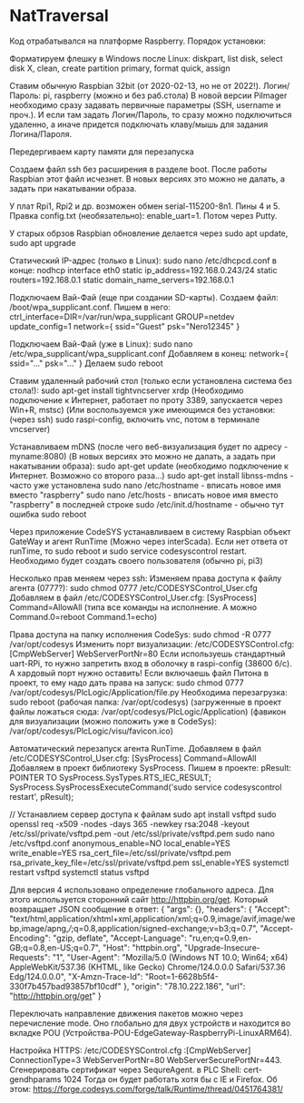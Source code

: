 # NatTraversal

Код отрабатывался на платформе Raspberry. Порядок установки:

Форматируем флешку в Windows после Linux: diskpart, list disk, select disk X, clean, create partition primary, format quick, assign

Ставим обычную Raspbian 32bit (от 2020-02-13, но не от 2022!). Логин/Пароль: pi, raspberry (можно и без раб.стола) В новой версии PiImager необходимо сразу задавать первичные параметры (SSH, username и проч.). И если там задать Логин/Пароль, то сразу можно подключиться удаленно, а иначе придется подключать клаву/мышь для задания Логина/Пароля.

Передергиваем карту памяти для перезапуска

Создаем файл ssh без расширения в разделе boot. После работы Raspbian этот файл исчезнет. В новых версиях это можно не далать, а задать при накатывании образа.

У плат Rpi1, Rpi2 и др. возможен обмен serial-115200-8n1. Пины 4 и 5. Правка config.txt (необязательно): enable_uart=1. Потом через Putty.

У старых обрзов Raspbian обновление делается через sudo apt update, sudo apt upgrade

Статический IP-адрес (только в Linux): sudo nano /etc/dhcpcd.conf в конце: nodhcp interface eth0 static ip_address=192.168.0.243/24 static routers=192.168.0.1 static domain_name_servers=192.168.0.1

Подключаем Вай-Фай (еще при создании SD-карты). Создаем файл: /boot/wpa_supplicant.conf. Пишем в него: ctrl_interface=DIR=/var/run/wpa_supplicant GROUP=netdev update_config=1 network={ ssid="Guest" psk="Nero12345" }

Подключаем Вай-Фай (уже в Linux): sudo nano /etc/wpa_supplicant/wpa_supplicant.conf Добавляем в конец: network={ ssid="..." psk="..." } Делаем sudo reboot

Ставим удаленный рабочий стол (только если установлена система без стола!): sudo apt-get install tightvncserver xrdp (Необходимо подключение к Интернет, работает по проту 3389, запускается через Win+R, mstsc) (Или воспользуемся уже имеющимся без установки: (через ssh) sudo raspi-config, включить vnc, потом в терминале vncserver)

Устанавливаем mDNS (после чего веб-визуализация будет по адресу - myname:8080) (В новых версиях это можно не далать, а задать при накатывании образа): sudo apt-get update (необходимо подключение к Интернет. Возможно со второго раза...) sudo apt-get install libnss-mdns - часто уже установлена sudo nano /etc/hostname - вписать новое имя вместо "raspberry" sudo nano /etc/hosts - вписать новое имя вместо "raspberry" в последней строке sudo /etc/init.d/hostname - обычно тут ошибка sudo reboot

Через приложение CodeSYS устанавливаем в систему Raspbian объект GateWay и агент RunTime (Можно через interScada). Если нет ответа от runTime, то sudo reboot и sudo service codesyscontrol restart. Необходимо будет создать своего пользователя (обычно pi, pi3)

Несколько прав меняем через ssh: Изменяем права доступа к файлу агента (0777?): sudo chmod 0777 /etc/CODESYSControl_User.cfg Добавляем в файл /etc/CODESYSControl_User.cfg: [SysProcess] Command=AllowAll (типа все команды на исполнение. А можно Command.0=reboot Command.1=echo)

Права доступа на папку исполнения CodeSys: sudo chmod -R 0777 /var/opt/codesys Изменить порт визуализации: /etc/CODESYSControl.cfg: [CmpWebServer] WebServerPortNr=80 Если используешь стандартный uart-RPi, то нужно запретить вход в оболочку в raspi-config (38600 б/с). А хардовый порт нужно оставить! Если включаешь файл Питона в проект, то ему надо дать права на запуск: sudo chmod 0777 /var/opt/codesys/PlcLogic/Application/file.py Необходима перезагрузка: sudo reboot (рабочая папка: /var/opt/codesys) (загруженные в проект файлы ложаться сюда: /var/opt/codesys/PlcLogic/Application) (фавикон для визуализации (можно положить уже в CodeSys): /var/opt/codesys/PlcLogic/visu/favicon.ico)

Автоматический перезапуск агента RunTime. Добавляем в файл /etc/CODESYSControl_User.cfg: [SysProcess] Command=AllowAll Добавляем в проект библиотеку SysProcess. Пишем в проекте: pResult: POINTER TO SysProcess.SysTypes.RTS_IEC_RESULT; SysProcess.SysProcessExecuteCommand('sudo service codesyscontrol restart', pResult);

// Устанавлием сервер доступа к файлам
sudo apt install vsftpd
sudo openssl req -x509 -nodes -days 365 -newkey rsa:2048 -keyout /etc/ssl/private/vsftpd.pem -out /etc/ssl/private/vsftpd.pem
sudo nano /etc/vsftpd.conf
	anonymous_enable=NO
	local_enable=YES
	write_enable=YES
	rsa_cert_file=/etc/ssl/private/vsftpd.pem
	rsa_private_key_file=/etc/ssl/private/vsftpd.pem
	ssl_enable=YES
systemctl restart vsftpd
systemctl status vsftpd

Для версия 4 использовано определение глобального адреса. Для этого используется сторонний сайт http://httpbin.org/get. Который возвращает JSON сообщение в ответ:
{
    "args": {},
    "headers": {
        "Accept": "text/html,application/xhtml+xml,application/xml;q=0.9,image/avif,image/webp,image/apng,*/*;q=0.8,application/signed-exchange;v=b3;q=0.7",
        "Accept-Encoding": "gzip, deflate",
        "Accept-Language": "ru,en;q=0.9,en-GB;q=0.8,en-US;q=0.7",
        "Host": "httpbin.org",
        "Upgrade-Insecure-Requests": "1",
        "User-Agent": "Mozilla/5.0 (Windows NT 10.0; Win64; x64) AppleWebKit/537.36 (KHTML, like Gecko) Chrome/124.0.0.0 Safari/537.36 Edg/124.0.0.0",
        "X-Amzn-Trace-Id": "Root=1-6628b5f4-330f7b457bad93857bf10cdf"
    },
    "origin": "78.10.222.186",
    "url": "http://httpbin.org/get"
}

Переключать направление движения пакетов можно через перечисление mode. Оно глобально для двух устройств и находится во вкладке POU (Устройства-POU-EdgeGateway-RaspberryPi-LinuxARM64).

Настройка HTTPS: /etc/CODESYSControl.cfg :[CmpWebServer] ConnectionType=3 WebServerPortNr=80 WebServerSecurePortNr=443. Сгенерировать сертификат через SequreAgent. в PLC Shell: cert-gendhparams 1024 Тогда он будет работать хотя бы с IE и Firefox. Об этом: https://forge.codesys.com/forge/talk/Runtime/thread/0451764381/

